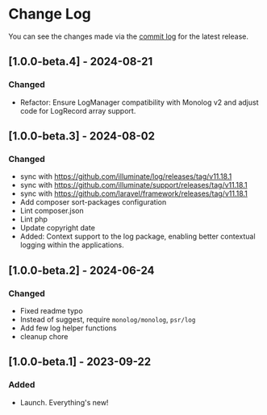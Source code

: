 # Change Log

You can see the changes made via the [commit log](https://github.com/themehybrid/hybrid-log/commits/master) for the latest release.

## [1.0.0-beta.4] - 2024-08-21

### Changed

- Refactor: Ensure LogManager compatibility with Monolog v2 and adjust code for LogRecord array support.

## [1.0.0-beta.3] - 2024-08-02

### Changed

- sync with https://github.com/illuminate/log/releases/tag/v11.18.1
- sync with https://github.com/illuminate/support/releases/tag/v11.18.1
- sync with https://github.com/laravel/framework/releases/tag/v11.18.1
- Add composer sort-packages configuration
- Lint composer.json
- Lint php
- Update copyright date
- Added: Context support to the log package, enabling better contextual logging within the applications.

## [1.0.0-beta.2] - 2024-06-24

### Changed

- Fixed readme typo
- Instead of suggest, require `monolog/monolog`, `psr/log`
- Add few log helper functions
- cleanup chore

## [1.0.0-beta.1] - 2023-09-22

### Added

- Launch.  Everything's new!
